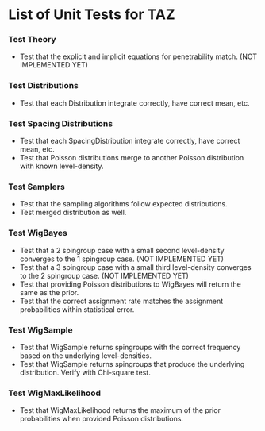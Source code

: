 # List of Unit Tests for TAZ

### Test Theory
- Test that the explicit and implicit equations for penetrability match. (NOT IMPLEMENTED YET)

### Test Distributions
- Test that each Distribution integrate correctly, have correct mean, etc.

### Test Spacing Distributions
- Test that each SpacingDistribution integrate correctly, have correct mean, etc.
- Test that Poisson distributions merge to another Poisson distribution with known level-density.

### Test Samplers
- Test that the sampling algorithms follow expected distributions.
- Test merged distribution as well.

### Test WigBayes
- Test that a 2 spingroup case with a small second level-density converges to the 1 spingroup case. (NOT IMPLEMENTED YET)
- Test that a 3 spingroup case with a small third level-density converges to the 2 spingroup case. (NOT IMPLEMENTED YET)
- Test that providing Poisson distributions to WigBayes will return the same as the prior.
- Test that the correct assignment rate matches the assignment probabilities within statistical error.

### Test WigSample
- Test that WigSample returns spingroups with the correct frequency based on the underlying level-densities.
- Test that WigSample returns spingroups that produce the underlying distribution. Verify with Chi-square test.

### Test WigMaxLikelihood
- Test that WigMaxLikelihood returns the maximum of the prior probabilities when provided Poisson distributions.